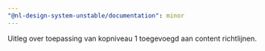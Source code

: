 ```yaml
---
"@nl-design-system-unstable/documentation": minor
---
```


Uitleg over toepassing van kopniveau 1 toegevoegd aan content richtlijnen.
